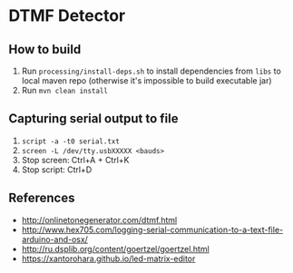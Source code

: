 # DTMF Detector

## How to build

1. Run `processing/install-deps.sh` to install dependencies from `libs` to local maven repo (otherwise it's impossible to build executable jar)
2. Run `mvn clean install`

## Capturing serial output to file
1. `script -a -t0 serial.txt`
2. `screen -L /dev/tty.usbXXXXX <bauds>`
3. Stop screen: Ctrl+A + Ctrl+K
4. Stop script: Ctrl+D

## References

- http://onlinetonegenerator.com/dtmf.html
- http://www.hex705.com/logging-serial-communication-to-a-text-file-arduino-and-osx/
- http://ru.dsplib.org/content/goertzel/goertzel.html
- https://xantorohara.github.io/led-matrix-editor